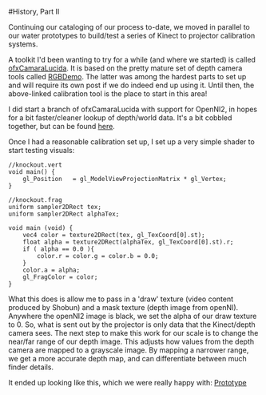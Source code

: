 #History, Part II

Continuing our cataloging of our process to-date, we moved in parallel to our water prototypes to build/test a series of Kinect to projector calibration systems.

A toolkit I'd been wanting to try for a while (and where we started) is called [ofxCamaraLucida](http://chparsons.com.ar/#camara_lucida). It is based on the pretty mature set of depth camera tools called [RGBDemo](https://github.com/rgbdemo/rgbdemo). The latter was among the hardest parts to set up and will require its own post if we do indeed end up using it. Until then, the above-linked calibration tool is the place to start in this area!

I did start a branch of ofxCamaraLucida with support for OpenNI2, in hopes for a bit faster/cleaner lookup of depth/world data. It's a bit cobbled together, but can be found [here](https://github.com/robotconscience/ofxCamaraLucida/tree/feature-openni2).

Once I had a reasonable calibration set up, I set up a very simple shader to start testing visuals:

```
//knockout.vert
void main() {
    gl_Position   = gl_ModelViewProjectionMatrix * gl_Vertex;
}
```

```
//knockout.frag
uniform sampler2DRect tex;
uniform sampler2DRect alphaTex;

void main (void) {
    vec4 color = texture2DRect(tex, gl_TexCoord[0].st);
    float alpha = texture2DRect(alphaTex, gl_TexCoord[0].st).r;
    if ( alpha == 0.0 ){
        color.r = color.g = color.b = 0.0;
    }
    color.a = alpha;
    gl_FragColor = color;
}
```

What this does is allow me to pass in a 'draw' texture (video content produced by Shobun) and a mask texture (depth image from openNI). Anywhere the openNI2 image is black, we set the alpha of our draw texture to 0. So, what is sent out by the projector is only data that the Kinect/depth camera sees. The next step to make this work for our scale is to change the near/far range of our depth image. This adjusts how values from the depth camera are mapped to a grayscale image. By mapping a narrower range, we get a more accurate depth map, and can differentiate between much finder details.

It ended up looking like this, which we were really happy with: [Prototype](http://www.flickr.com/photos/robotconscience/12460979684/in/set-72157640835519934)
